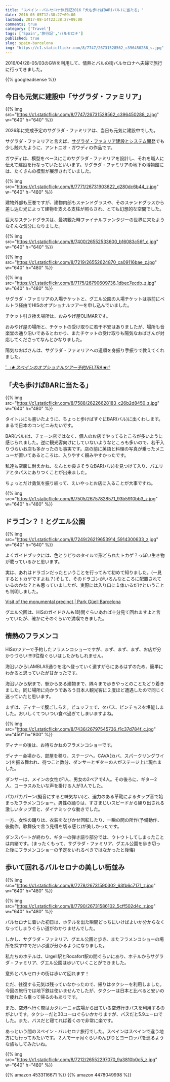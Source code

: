 ```yaml
---
title: "スペイン・バルセロナ旅行記2016「犬も歩けばBAR(バル)に当たる」"
date: 2016-05-05T12:38:27+09:00
lastmod: 2017-08-14T23:38:27+09:00
comments: true
category: ['Travel']
tags: ['Spain','旅行記','バルセロナ']
published: true
slug: spain-barcelona
img: "https://c1.staticflickr.com/8/7747/26731528562_c396450288_s.jpg"
---
```



2016/04/28-05/03のGWを利用して、情熱とバルの街バルセロナへ夫婦で旅行に行ってきました。

{{% googleadsense %}}


## 今日も元気に建設中「サグラダ・ファミリア」

{{% img src="https://c1.staticflickr.com/8/7747/26731528562_c396450288_z.jpg" w="640" h="640" %}}


2026年に完成予定のサグラダ・ファミリアは、当日も元気に建設中でした。

サグラダ・ファミリアと言えば、[サグラダ・ファミリア建設とシステム開発](https://www.meganii.com/blog/2016/04/21/antoni-gaudi/)でも少し触れたように、アントニオ・ガウディの作品です。

ガウディは、模型をベースにこのサグラダ・ファミリアを設計し、それを職人に伝えて建設を行なっていたといいます。サグラダ・ファミリアの地下の博物館には、たくさんの模型が展示されていました。

{{% img src="https://c1.staticflickr.com/8/7771/26731903622_d280dc6b44_z.jpg" w="640" h="480" %}}

建物外部も圧巻ですが、建物内部もステンドグラスや、そのステンドグラスから差し込む光によって建物を支える支柱が照らされ、とても幻想的な空間でした。

巨大なステンドグラスは、最初観た時ファイナルファンタジーの世界に来たようなそんな気分になりました。

{{% img src="https://c1.staticflickr.com/8/7400/26552533600_b16083c56f_c.jpg" w="640" h="640" %}}

{{% img src="https://c1.staticflickr.com/8/7219/26552624870_ca09116bae_z.jpg" w="640" h="480" %}}

{{% img src="https://c1.staticflickr.com/8/7175/26790609736_1dbec7ecdb_z.jpg" w="640" h="480" %}}

サグラダ・ファミリアの入場チケットと、グエル公園の入場チケットは事前にベルトラ経由でHISのオプショナルツアーを申し込んでいました。

チケット引き換え場所は、おみやげ屋OLIMARです。

おみやげ屋の場所と、チケットの受け取りに若干不安はありましたが、場所も音楽堂の通り沿いであるとわかり、またチケットの受け取りも陽気なおばさんが対応してくださってなんとかなりました。

陽気なおばさんは、サグラダ・ファミリアへの道順を身振り手振りで教えてくれました。

<A HREF="https://px.a8.net/svt/ejp?a8mat=2NK72D+3KMEQ+104K+639IQ" target="_blank" rel="nofollow">゜:*★スペインのオプショナルツアー予約VELTRA★*:°</A><amp-img width="1" height="1" src="https://www19.a8.net/0.gif?a8mat=2NK72D+3KMEQ+104K+639IQ" alt="" layout="fixed"></amp-img>

## 「犬も歩けばBARに当たる」

{{% img src="https://c1.staticflickr.com/8/7588/26226628183_c26b2d8450_z.jpg" w="640" h="480" %}}

タイトルにも書いたように、ちょっと歩けばすぐにBAR(バル)に出くわします。まるで日本のコンビニみたいです。

BAR(バル)は、チェーン店ではなく、個人のお店でやってるところが多いように感じられました。逆に観光客向けにしていないようなところも多いので、若干入りづらいお店も多かったのも事実です。店の前に英語と料理の写真が乗ったメニューが置いてあるところは、入りやすく頼みやすかったです。

私達も空腹に耐えかね、なんとか良さそうなBAR(バル)を見つけて入り、パエリアとタパスにありつくことが出来ました。

ちょっとだけ勇気を振り絞って、えいやっとお店に入ることが大事ですね。


{{% img src="https://c1.staticflickr.com/8/7505/26757828571_93b5910bb3_z.jpg" w="640" h="480" %}}


## ドラゴン？！とグエル公園

{{% img src="https://c1.staticflickr.com/8/7249/26219653914_5914300633_z.jpg" w="640" h="640" %}}

よくガイドブックには、色とりどりのタイルで形どられたトカゲ？っぽい生き物が載っているかと思います。

実は、あれはドラゴンだったということを行ってみて初めて知りました。(一見するとトカゲですよね？)そして、そのドラゴンがいろんなところに配置されているのかな？とも思っていましたが、実際には入り口に１体いるだけということも判明しました。

[Visit of the monumental precinct | Park Güell Barcelona](http://www.parkguell.cat/en/park-gueell/visit-of-the-monumental-precinct/)

グエル公園は、HISのガイドさんも1時間ぐらいあれば十分見て回れますよと言っていたが、確かにそのぐらいで満喫できました。


## 情熱のフラメンコ

HISのツアーで予約したフラメンコショーですが、まず、まず、まず、お店が分かりづらい!!!!3往復ぐらいはしたかもしれません。

海沿いからLAMBLAS通りを北へ登っていく道すがらにあるはずのため、簡単にわかると思っていたが甘かったです。

海沿いから駅まで、駅からある建物まで、隅々まで歩きやっとのことたどり着きました。同じ場所に向かうであろう日本人観光客に２度ほど遭遇したので同じく迷っていたと思います。

まずは、ディナーで腹ごしらえ。ビュッフェで、タパス、ピンチョスを堪能しました。おいしくてついつい食べ過ぎてしまいますよね。

{{% img src="https://c1.staticflickr.com/8/7436/26797545736_f1c37d784f_c.jpg" w="450" h="800" %}}

ディナーの後は、お待ちかねのフラメンコショーです。

ディナー会場から、部屋を移り、ステージへ。CAVA(カバ、スパークリングワイン)を振る舞われ、待つこと数分、ダンサーとギターの人がステージ上に現れました。


ダンサーは、メインの女性が1人、男女の2ペアで4人。その後ろに、ギター2人、コーラスみたいな声を掛ける人が3人でした。

パカパカパーン(擬音にすると味気ない)と、迫力のある革靴によるタップ音で始まったフラメンコショー。男性の踊りは、すさまじいスピードから繰り出される激しいタップ音と、ダイナミックな動きでした。


一方、女性の踊りは、衣装をなびかせ回転したり、一瞬の間の所作(予備動作、後動作。歌舞伎で言う見得を切る感じ)が美しかったです。

ダンスパートが終わり、ギターの弾き語り部分では、ウトウトしてしまったことは内緒です。(まったくもって、サグラダ・ファミリア、グエル公園を歩き切った後にフラメンコショーの予定をいれるべきではなかったと後悔)


## 歩いて回れるバルセロナの美しい街並み

{{% img src="https://c1.staticflickr.com/8/7278/26731590302_63fb6c7171_z.jpg" w="640" h="480" %}}

{{% img src="https://c1.staticflickr.com/8/7790/26731586102_5cff502d4c_z.jpg" w="640" h="480" %}}

バルセロナに着いた初日は、ホテルを出た瞬間どっちにいけばよいか分からなくなってしまうぐらい道がわかりませんでした。

しかし、サグラダ・ファミリア、グエル公園と歩き、またフラメンコショーの場所を探す中でだいぶ道が分かるようになりました。

私たちのホテルは、Urgell駅とRocafort駅の間ぐらいにあり、ホテルからサグラダ・ファミリア、グエル公園は歩いていくことができました。

意外とバルセロナの街は歩いて回れます！

ただ、往復する元気は残っていなかったので、帰りはタクシーを利用しました。今回の旅行では地下鉄は使いませんでしたが、タクシーは日本と比べると安いので疲れたら乗って帰るのもありです。

また、空港へ行く際はカタルーニャ広場から出ている空港行きバスを利用するのがよいです。タクシーだと30ユーロぐらいかかりますが、バスだと5.9ユーロでした。また、バスだと寝てれば着くので非常に楽です。


あっという間のスペイン・バルセロナ旅行でした。スペインはスペインで違う地方にも行ってみたいです。２人で一ヶ月ぐらいのんびりとヨーロッパを巡るような旅もしてみたいね。

{{% img src="https://c1.staticflickr.com/8/7212/26552297070_9a3810b0c5_z.jpg" w="640" h="480" %}}

{{% amazon 4533116671 %}}
{{% amazon 4478049998 %}}
